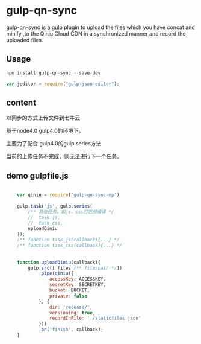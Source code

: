 # gulp-qn-sync

gulp-qn-sync is a [gulp](https://github.com/wearefractal/gulp) plugin to upload the files which you have concat and minify ,to the Qiniu Cloud CDN in a synchronized manner and record the uploaded files.

## Usage

```javascript
npm install gulp-qn-sync --save-dev
```

```javascript
var jeditor = require("gulp-json-editor");
```

## content 

  以同步的方式上传文件到七牛云
  
  基于node4.0 gulp4.0的环境下。
  
  主要为了配合 gulp4.0的gulp.series方法
  
  当前的上传任务不完成，则无法进行下一个任务。
  
## demo gulpfile.js
```javascript

    var qiniu = require('gulp-qn-sync-mp')
    
    gulp.task('js', gulp.series(
    	/** 其他任务，如js，css打包预编译 */
    	// 	task_js,
    	//	task_css,
		uploadQiniu
	));
	/** function task_js(callback){...} */
	/** function task_css(callback){...} */
	 
    
    function uploadQiniu(callback){
    	gulp.src([ files /** filespath */])
			.pipe(qiniu({
				accessKey: ACCESSKEY,
				secretKey: SECRETKEY,
				bucket: BUCKET,
				private: false
			}, {
				dir: 'release/',
				versioning: true,
				recordInFile: './staticfiles.json'
			}))
    		.on('finish', callback);
    }
```

